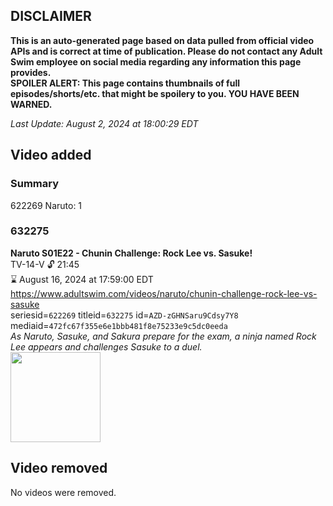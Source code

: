 ## DISCLAIMER
**This is an auto-generated page based on data pulled from official video APIs and is correct at time of publication. Please do not contact any Adult Swim employee on social media regarding any information this page provides.**  
**SPOILER ALERT: This page contains thumbnails of full episodes/shorts/etc. that might be spoilery to you. YOU HAVE BEEN WARNED.**  

_Last Update: August 2, 2024 at 18:00:29 EDT_
## Video added
### Summary
622269 Naruto: 1  
### 632275
**Naruto S01E22 - Chunin Challenge: Rock Lee vs. Sasuke!**  
TV-14-V 🔓 21:45  
⌛ August 16, 2024 at 17:59:00 EDT  
https://www.adultswim.com/videos/naruto/chunin-challenge-rock-lee-vs-sasuke  
seriesid=`622269` titleid=`632275` id=`AZD-zGHNSaru9Cdsy7Y8` mediaid=`472fc67f355e6e1bbb481f8e75233e9c5dc0eeda`  
_As Naruto, Sasuke, and Sakura prepare for the exam, a ninja named Rock Lee appears and challenges Sasuke to a duel._  
<a href="https://media.cdn.adultswim.com/uploads/20240729/thumbnails/2_2472910223-NarutoClassic_Ep022_Still_1920x1080_Pillarbox.jpg"><img src="https://media.cdn.adultswim.com/uploads/20240729/thumbnails/2_2472910223-NarutoClassic_Ep022_Still_1920x1080_Pillarbox.jpg" height="144px" /></a>
## Video removed
No videos were removed.  

